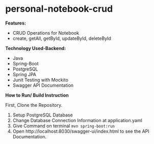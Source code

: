 # personal-notebook-crud

**Features:**
- CRUD Operations for Notebook
- create, getAll, getById, updateById, deleteById

**Technology Used-Backend:**
- Java
- Spring-Boot
- PostgreSQL
- Spring JPA
- Junit Testing with Mockito
- Swagger API Documentation

**How to Run/ Build Instruction**

First, Clone the Repository.

1. Setup PostgreSQL Database
2. Change Database Connection Information at application.yaml
3. Give Command on terminal `mvn spring-boot:run`
4. Open http://localhost:8030/swagger-ui/index.html to see the API Documentation.
